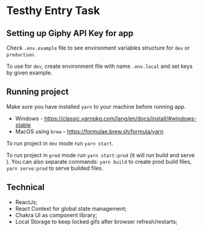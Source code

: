 # Testhy Entry Task

## Setting up Giphy API Key for app

Check `.env.example` file to see environment variables structure for `dev` or `production`.

To use for `dev`, create environment file with name `.env.local` and set keys by given example.

## Running project

Make sure you have installed `yarn` to your machine before running app.

-   Windows - <https://classic.yarnpkg.com/lang/en/docs/install/#windows-stable>
-   MacOS using `brew` - <https://formulae.brew.sh/formula/yarn>

To run project in `dev` mode run `yarn start`.

To run project in `prod` mode run `yarn start:prod` (it will run build and serve ). You can also separate commands: `yarn build` to create prod build files, `yarn serve:prod` to serve builded files.

## Technical

-   ReactJs;
-   React Context for global state management;
-   Chakra UI as component library;
-   Local Storage to keep locked gifs after browser refresh/restarts;
